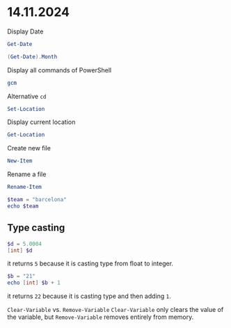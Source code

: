 # 14.11.2024

Display Date

```powershell
Get-Date
```

```powershell
(Get-Date).Month
```

Display all commands of PowerShell

```powershell
gcm
```

Alternative `cd`

```powershell
Set-Location
```

Display current location

```powershell
Get-Location
```

Create new file

```powershell
New-Item
```

Rename a file

```powershell
Rename-Item
```

```powershell
$team = "barcelona"
echo $team
```

## Type casting

```powershell
$d = 5.0004
[int] $d
```

it returns `5` because it is casting type from float to integer.

```powershell
$b = "21"
echo [int] $b + 1
```

it returns `22` because it is casting type and then adding `1`.

`Clear-Variable` vs. `Remove-Variable`
`Clear-Variable` only clears the value of the variable, but `Remove-Variable` removes entirely from memory.
